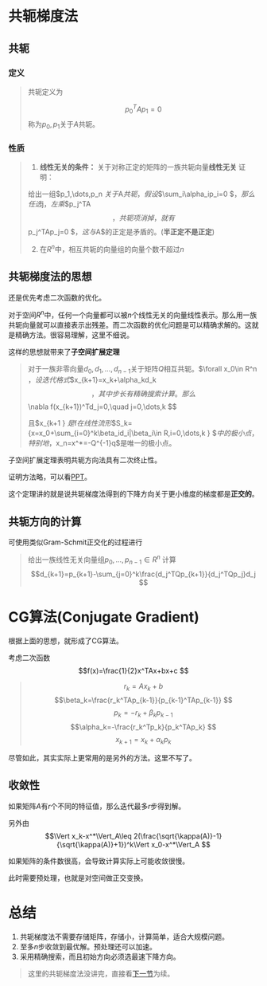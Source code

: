 # 共轭梯度法

## 共轭

### 定义

> 共轭定义为
>
> $$p_0^TAp_1=0 $$称为$p_0,p_1$关于$A$共轭。

### 性质

> 1. **线性无关的条件：** 关于对称正定的矩阵的一族共轭向量**线性无关**
> 证明：
>
> 给出一组$p_1,\dots,p_n $关于$A$共轭，假设$$\sum_i\alpha_ip_i=0 $$，那么任选$j$，左乘$$p_j^TA $$，共轭项消掉，就有$$p_j^TAp_j=0 $$，这与$A$的正定是矛盾的。(**半正定不是正定**)
>
> 2. 在$R^n$中，相互共轭的向量组的向量个数不超过$n$

## 共轭梯度法的思想

还是优先考虑二次函数的优化。

对于空间$R^n$中，任何一个向量都可以被$n$个线性无关的向量线性表示。那么用一族共轭向量就可以直接表示出残差。而二次函数的优化问题是可以精确求解的。这就是精确方法。很容易理解，这里不细说。

这样的思想就带来了**子空间扩展定理**

> 对于一族非零向量$d_0,d_1,\dots, d_{n-1}$关于矩阵$Q$相互共轭。$\forall x_0\in R^n $，设迭代格式$$x_{k+1}=x_k+\alpha_kd_k $$，其中步长有精确搜索计算。那么$$\nabla f(x_{k+1})^Td_j=0,\quad j=0,\dots,k $$
>
> 且$x_{k+1 } $是$f$在线性流形$$S_k=\{x=x_0+\sum_{i=0}^k\beta_id_i|\beta_i\in R,i=0,\dots,k \} $$中的极小点，特别地，$x_n=x^*=-Q^{-1}q$是唯一的极小点。

子空间扩展定理表明共轭方向法具有二次终止性。

证明方法略，可以看[PPT](../ppt/最优化第13讲%20%20%20共轭梯度法.pdf)。

这个定理讲的就是说共轭梯度法得到的下降方向关于更小维度的梯度都是**正交的**。


## 共轭方向的计算

可使用类似Gram-Schmit正交化的过程进行

> 给出一族线性无关向量组$p_0,\dots,p_{n-1}\in R^n$
> 计算$$d_{k+1}=p_{k+1}-\sum_{j=0}^k\frac{d_j^TQp_{k+1}}{d_j^TQp_j}d_j $$

# CG算法(Conjugate Gradient)

根据上面的思想，就形成了CG算法。

考虑二次函数$$f(x)=\frac{1}{2}x^TAx+bx+c $$

> $$r_k=Ax_k+b$$$$\beta_k=\frac{r_k^TAp_{k-1}}{p_{k-1}^TAp_{k-1}} $$$$p_k=-r_k+\beta_kp_{k-1} $$$$\alpha_k=-\frac{r_k^Tp_k}{p_k^TAp_k} $$$$x_{k+1}=x_k+\alpha_kp_k $$

尽管如此，其实实际上更常用的是另外的方法。这里不写了。

## 收敛性

如果矩阵$A$有$r$个不同的特征值，那么迭代最多$r$步得到解。

另外由$$\Vert x_k-x^*\Vert_A\leq 2(\frac{\sqrt{\kappa(A)}-1}{\sqrt{\kappa(A)}+1})^k\Vert x_0-x^*\Vert_A $$

如果矩阵的条件数很高，会导致计算实际上可能收敛很慢。

此时需要预处理，也就是对空间做正交变换。

# 总结

1. 共轭梯度法不需要存储矩阵，存储小，计算简单，适合大规模问题。
2. 至多$n$步收敛到最优解。预处理还可以加速。
3. 采用精确搜索，而且初始方向必须选最速下降方向。

> 这里的共轭梯度法没讲完，直接看[下一节](14-共轭梯度法2.md)为续。


